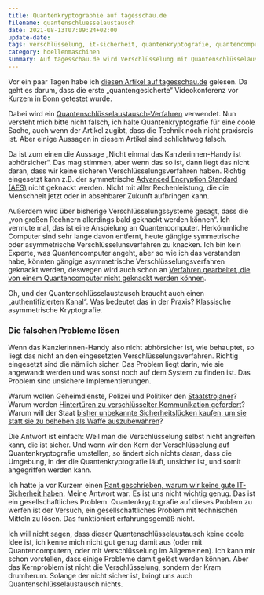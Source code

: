 ```yaml
---
title: Quantenkryptographie auf tagesschau.de
filename: quantenschluesselaustausch
date: 2021-08-13T07:09:24+02:00
update-date:
tags: verschlüsselung, it-sicherheit, quantenkryptografie, quantencomputer, staatstrojaner, hintertüren
category: hoellenmaschinen
summary: Auf tagesschau.de wird Verschlüsselung mit Quantenschlüsselaustausch als Lösung unserer IT-Sicherheitsprobleme dargestellt. Ich bin da anderer Meinung
---
```


Vor ein paar Tagen habe ich [diesen Artikel auf tagesschau.de](https://www.tagesschau.de/wirtschaft/quantenverschluesselung-101.html) gelesen. Da geht es darum, dass die erste „quantengesicherte“ Videokonferenz vor Kurzem in Bonn getestet wurde.

Dabei wird ein [Quantenschlüsselaustausch-Verfahren](https://de.wikipedia.org/wiki/Quantenschl%C3%BCsselaustausch) verwendet. Nun versteht mich bitte nicht falsch, ich halte Quantenkryptografie für eine coole Sache, auch wenn der Artikel zugibt, dass die Technik noch nicht praxisreis ist. Aber einige Aussagen in diesem Artikel sind schlichtweg falsch.

Da ist zum einen die Aussage „Nicht einmal das Kanzlerinnen-Handy ist abhörsicher“. Das mag stimmen, aber wenn das so ist, dann liegt das nicht daran, dass wir keine sicheren Verschlüsselungsverfahren haben. Richtig eingesetzt kann z.B. der symmetrische [Advanced Encryption Standard (AES)](https://de.wikipedia.org/wiki/Advanced_Encryption_Standard) nicht geknackt werden. Nicht mit aller Rechenleistung, die die Menschheit jetzt oder in absehbarer Zukunft aufbringen kann.

Außerdem wird über bisherige Verschlüsselungssysteme gesagt, dass die „von großen Rechnern allerdings bald geknackt werden können“. Ich vermute mal, das ist eine Anspielung an Quantencomputer. Herkömmliche Computer sind sehr lange davon entfernt, heute gängige symmetrische oder asymmetrische Verschlüsselunsverfahren zu knacken. Ich bin kein Experte, was Quantencomputer angeht, aber so wie ich das verstanden habe, könnten gängige asymmetrische Verschlüsselungsverfahren geknackt werden, deswegen wird auch schon an [Verfahren gearbeitet, die von einem Quantencomputer nicht geknackt werden können](https://de.wikipedia.org/wiki/Post-Quanten-Kryptographie).

Oh, und der Quantenschlüsselaustausch braucht auch einen „authentifizierten Kanal“. Was bedeutet das in der Praxis? Klassische asymmetrische Kryptografie.

### Die falschen Probleme lösen

Wenn das Kanzlerinnen-Handy also nicht abhörsicher ist, wie behauptet, so liegt das nicht an den eingesetzten Verschlüsselungsverfahren. Richtig eingesetzt sind die nämlich sicher. Das Problem liegt darin, wie sie angewandt werden und was sonst noch auf dem System zu finden ist. Das Problem sind unsichere Implementierungen.

Warum wollen Geheimdienste, Polizei und Politiker den [Staatstrojaner](https://netzpolitik.org/2021/ausweitung-bei-staatstrojanern-kollateralschaeden-im-prozessrecht/)? Warum werden [Hintertüren zu verschlüsselter Kommunikation gefordert](https://netzpolitik.org/2020/it-sicherheit-von-jahrelangen-debatten-ueber-hintertueren-unbeeindruckt/)? Warum will der Staat [bisher unbekannte Sicherheitslücken kaufen, um sie statt sie zu beheben als Waffe auszubewahren](https://netzpolitik.org/2020/reaktionen-auf-die-hackback-plaene-des-innenministeriums/)?

Die Antwort ist einfach: Weil man die Verschlüsselung selbst nicht angreifen kann, die ist sicher. Und wenn wir den Kern der Verschlüsselung auf Quantenkryptografie umstellen, so ändert sich nichts daran, dass die Umgebung, in der die Quantenkryptografie läuft, unsicher ist, und somit angegriffen werden kann.

Ich hatte ja vor Kurzem einen [Rant geschrieben, warum wir keine gute IT-Sicherheit haben](/blogposts/boten-erschiessen). Meine Antwort war: Es ist uns nicht wichtig genug. Das ist ein gesellschaftliches Problem. Quantenkryptografie auf dieses Problem zu werfen ist der Versuch, ein gesellschaftliches Problem mit technischen Mitteln zu lösen. Das funktioniert erfahrungsgemäß nicht.

Ich will nicht sagen, dass dieser Quantenschlüsselaustausch keine coole Idee ist, ich kenne mich nicht gut genug damit aus (oder mit Quantencomputern, oder mit Verschlüsselung im Allgemeinen). Ich kann mir schon vorstellen, dass einige Probleme damit gelöst werden können. Aber das Kernproblem ist nicht die Verschlüsselung, sondern der Kram drumherum. Solange der nicht sicher ist, bringt uns auch Quantenschlüsselaustausch nichts.
